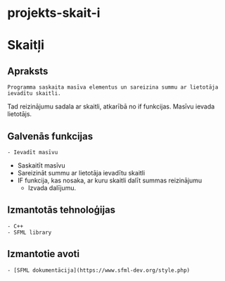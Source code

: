 # projekts-skait-i

# Skaitļi

## Apraksts
	Programma saskaita masīva elementus un sareizina summu ar lietotāja ievadītu skaitli. 
  Tad reizinājumu sadala ar skaitli, atkarībā no if funkcijas. Masīvu ievada lietotājs.
## Galvenās funkcijas
	- Ievadīt masīvu
  - Saskaitīt masīvu
  - Sareizināt summu ar lietotāja ievadītu skaitli
  - IF funkcija, kas nosaka, ar kuru skaitli dalīt summas reizinājumu
	- Izvada dalījumu.
## Izmantotās tehnoloģijas
	- C++
	- SFML library
## Izmantotie avoti
	- [SFML dokumentācija](https://www.sfml-dev.org/style.php)
